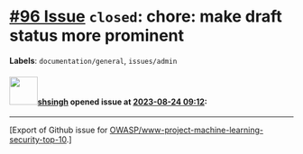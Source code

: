 # [\#96 Issue](https://github.com/OWASP/www-project-machine-learning-security-top-10/issues/96) `closed`: chore: make draft status more prominent
**Labels**: `documentation/general`, `issues/admin`


#### <img src="https://avatars.githubusercontent.com/u/412800?v=4" width="50">[shsingh](https://github.com/shsingh) opened issue at [2023-08-24 09:12](https://github.com/OWASP/www-project-machine-learning-security-top-10/issues/96):






-------------------------------------------------------------------------------



[Export of Github issue for [OWASP/www-project-machine-learning-security-top-10](https://github.com/OWASP/www-project-machine-learning-security-top-10).]
